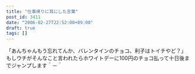 ```yaml
---
title: "仕事帰りに耳にした言葉"
post_id: 3411
date: "2006-02-27T22:52:00+09:00"
draft: true
tags: []
---
```



「あんちゃんもう忘れてんか、バレンタインのチョコ、利子はトイチやど？」 もしウチがそんなこと言われたらホワイトデーに100円のチョコ払って十日後までジャンプします＾－＾
